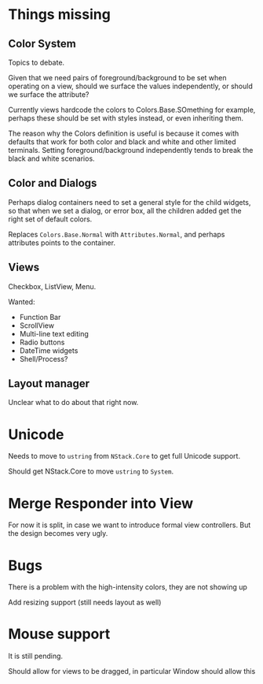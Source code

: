 
# Things missing

## Color System

Topics to debate.

Given that we need pairs of foreground/background to be set when
operating on a view, should we surface the values independently, or
should we surface the attribute?

Currently views hardcode the colors to Colors.Base.SOmething for
example, perhaps these should be set with styles instead, or even
inheriting them.

The reason why the Colors definition is useful is because it comes with
defaults that work for both color and black and white and other limited
terminals.  Setting foreground/background independently tends to break
the black and white scenarios.

## Color and Dialogs

Perhaps dialog containers need to set a general style for the child widgets,
so that when we set a dialog, or error box, all the children added get the
right set of default colors.

Replaces `Colors.Base.Normal` with `Attributes.Normal`, and perhaps attributes
points to the container.

## Views

Checkbox, ListView, Menu.

Wanted:
- Function Bar
- ScrollView
- Multi-line text editing
- Radio buttons
- DateTime widgets
- Shell/Process?

## Layout manager

Unclear what to do about that right now.

# Unicode

Needs to move to `ustring` from `NStack.Core` to get full Unicode support.

Should get NStack.Core to move `ustring` to `System`.

# Merge Responder into View

For now it is split, in case we want to introduce formal view controllers.  But the design becomes very ugly.

# Bugs

There is a problem with the high-intensity colors, they are not showing up

Add resizing support (still needs layout as well)

# Mouse support

It is still pending.

Should allow for views to be dragged, in particular Window should allow this




